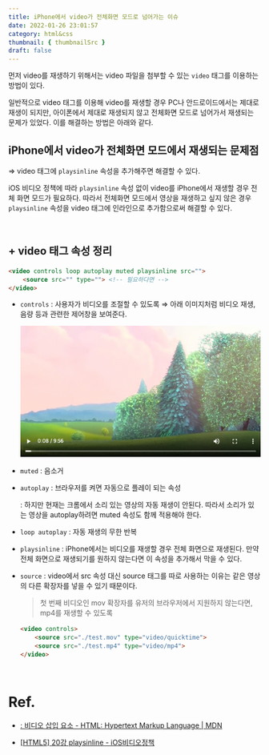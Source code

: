 ```yaml
---
title: iPhone에서 video가 전체화면 모드로 넘어가는 이슈
date: 2022-01-26 23:01:57
category: html&css
thumbnail: { thumbnailSrc }
draft: false
---
```


먼저 video를 재생하기 위해서는 video 파일을 첨부할 수 있는 `video` 태그를 이용하는 방법이 있다. 

일반적으로 video 태그를 이용해 video를 재생할 경우 PC나 안드로이드에서는 제대로 재생이 되지만, 아이폰에서 제대로 재생되지 않고 전체화면 모드로 넘어가서 재생되는 문제가 있었다. 이를 해결하는 방법은 아래와 같다.

## iPhone에서 video가 전체화면 모드에서 재생되는 문제점

⇒ video 태그에 `playsinline` 속성을 추가해주면 해결할 수 있다.

iOS 비디오 정책에 따라 `playsinline` 속성 없이 video를 iPhone에서 재생할 경우 전체 화면 모드가 필요하다. 따라서 전체화면 모드에서 영상을 재생하고 싶지 않은 경우 `playsinline` 속성을 video 태그에 인라인으로 추가함으로써 해결할 수 있다.

</br>

## + video 태그 속성 정리

```html
<video controls loop autoplay muted playsinline src="">
	<source src="" type=""> <!-- 필요하다면 -->
</video>
```

- `controls` : 사용자가 비디오를 조절할 수 있도록 ⇒ 아래 이미지처럼 비디오 재생, 음량 등과 관련한 제어창을 보여준다.
    
    <img src="./img/video.png"/>
    
- `muted` : 음소거
- `autoplay` : 브라우저를 켜면 자동으로 플레이 되는 속성
    
    : 하지만 현재는 크롬에서 소리 있는 영상의 자동 재생이 안된다. 따라서 소리가 있는 영상을 autoplay하려면 muted 속성도 함께 적용해야 한다.
    
- `loop autoplay` : 자동 재생의 무한 반복
- `playsinline` :  iPhone에서는 비디오를 재생할 경우 전체 화면으로 재생된다. 만약 전체 화면으로 재생되기를 원하지 않는다면 이 속성을 추가해서 막을 수 있다.
- `source` : video에서 src 속성 대신 source 태그를 따로 사용하는 이유는 같은 영상의 다른 확장자를 넣을 수 있기 때문이다.
    
    > 첫 번째 비디오인 mov 확장자를 유저의 브라우저에서 지원하지 않는다면, mp4를 재생할 수 있도록
    > 
    
    ```html
    <video controls>
    	<source src="./test.mov" type="video/quicktime">
    	<source src="./test.mp4" type="video/mp4">
    </video>
    ```
    

</br>

# Ref.

- [: 비디오 삽입 요소 - HTML: Hypertext Markup Language | MDN](https://developer.mozilla.org/ko/docs/Web/HTML/Element/Video)

- [[HTML5] 20강 playsinline - iOS비디오정책](https://ossam5.tistory.com/155)
